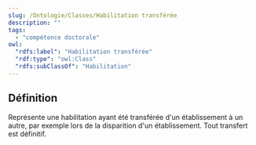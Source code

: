 ```yaml
---
slug: /Ontologie/Classes/Habilitation transférée
description: ""
tags:
  - "compétence doctorale"
owl:
  "rdfs:label": "Habilitation transférée"
  "rdf:type": "owl:Class"
  "rdfs:subClassOf": "Habilitation"
---
```


<OntologyTable frontMatter={frontMatter}/>

## Définition

Représente une habilitation ayant été transférée d'un établissement à un autre, par exemple lors de la disparition d'un établissement. Tout transfert est définitif.
